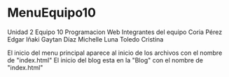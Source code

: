 # MenuEquipo10
Unidad 2 Equipo 10
Programacion Web
Integrantes del equipo
  Coria Pérez Edgar Iñaki
  Gaytan Díaz Michelle
  Luna Toledo Cristina
  
El inicio del menu principal aparece al inicio de los archivos con el nombre de "index.html"
El inicio del blog esta en la "Blog" con el nombre de "index.html"
